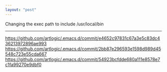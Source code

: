 ```yaml
---
layout: "post"
---
```


Changing the exec path to include /usr/local/bin

***

https://github.com/artlogic/.emacs.d/commit/e4652c97831c67a3e5c83dc436213972896ae993
https://github.com/artlogic/.emacs.d/commit/2bb87e296593e1598d989d45548c723e55cda667
https://github.com/artlogic/.emacs.d/commit/54923bcfdde680a111e8578e7c1fa99270e9dbf0

